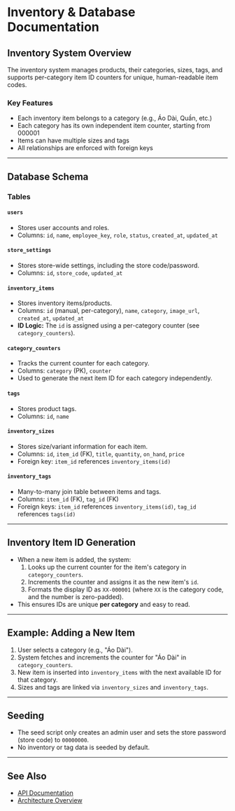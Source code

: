 # Inventory & Database Documentation

## Inventory System Overview

The inventory system manages products, their categories, sizes, tags, and supports per-category item ID counters for unique, human-readable item codes.

### Key Features

- Each inventory item belongs to a category (e.g., Áo Dài, Quần, etc.)
- Each category has its own independent item counter, starting from 000001
- Items can have multiple sizes and tags
- All relationships are enforced with foreign keys

---

## Database Schema

### Tables

#### `users`

- Stores user accounts and roles.
- Columns: `id`, `name`, `employee_key`, `role`, `status`, `created_at`, `updated_at`

#### `store_settings`

- Stores store-wide settings, including the store code/password.
- Columns: `id`, `store_code`, `updated_at`

#### `inventory_items`

- Stores inventory items/products.
- Columns: `id` (manual, per-category), `name`, `category`, `image_url`, `created_at`, `updated_at`
- **ID Logic:** The `id` is assigned using a per-category counter (see `category_counters`).

#### `category_counters`

- Tracks the current counter for each category.
- Columns: `category` (PK), `counter`
- Used to generate the next item ID for each category independently.

#### `tags`

- Stores product tags.
- Columns: `id`, `name`

#### `inventory_sizes`

- Stores size/variant information for each item.
- Columns: `id`, `item_id` (FK), `title`, `quantity`, `on_hand`, `price`
- Foreign key: `item_id` references `inventory_items(id)`

#### `inventory_tags`

- Many-to-many join table between items and tags.
- Columns: `item_id` (FK), `tag_id` (FK)
- Foreign keys: `item_id` references `inventory_items(id)`, `tag_id` references `tags(id)`

---

## Inventory Item ID Generation

- When a new item is added, the system:
  1. Looks up the current counter for the item's category in `category_counters`.
  2. Increments the counter and assigns it as the new item's `id`.
  3. Formats the display ID as `XX-000001` (where `XX` is the category code, and the number is zero-padded).
- This ensures IDs are unique **per category** and easy to read.

---

## Example: Adding a New Item

1. User selects a category (e.g., "Áo Dài").
2. System fetches and increments the counter for "Áo Dài" in `category_counters`.
3. New item is inserted into `inventory_items` with the next available ID for that category.
4. Sizes and tags are linked via `inventory_sizes` and `inventory_tags`.

---

## Seeding

- The seed script only creates an admin user and sets the store password (store code) to `00000000`.
- No inventory or tag data is seeded by default.

---

## See Also

- [API Documentation](./API.md)
- [Architecture Overview](./ARCHITECTURE.md)
